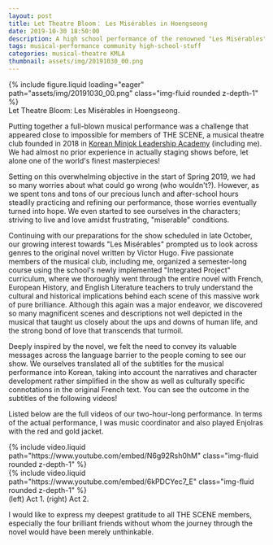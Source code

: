 ```yaml
---
layout: post
title: Let Theatre Bloom： Les Misérables in Hoengseong
date: 2019-10-30 18:50:00
description: A high school performance of the renowned "Les Misérables" for the school community and locals
tags: musical-performance community high-school-stuff
categories: musical-theatre KMLA
thumbnail: assets/img/20191030_00.png
---
```


<div class="row mt-3">
    <div class="col-sm mt-3 mt-md-0">
    </div>
    <div class="col-sm mt-3 mt-md-0">
        {% include figure.liquid loading="eager" path="assets/img/20191030_00.png" class="img-fluid rounded z-depth-1" %}
    </div>
    <div class="col-sm mt-3 mt-md-0">
    </div>
</div>
<div class="caption">
    Let Theatre Bloom: Les Misérables in Hoengseong.
</div>

Putting together a full-blown musical performance was a challenge that appeared close to impossible for members of THE SCENE, a musical theatre club founded in 2018 in [Korean Minjok Leadership Academy](https://english.minjok.hs.kr/) (including me). We had almost no prior experience in actually staging shows before, let alone one of the world's finest masterpieces!

Setting on this overwhelming objective in the start of Spring 2019, we had so many worries about what could go wrong (who wouldn't?). However, as we spent tons and tons of our precious lunch and after-school hours steadily practicing and refining our performance, those worries eventually turned into hope. We even started to see ourselves in the characters; striving to live and love amidst frustrating, "miserable" conditions.

Continuing with our preparations for the show scheduled in late October, our growing interest towards "Les Misérables" prompted us to look across genres to the original novel written by Victor Hugo. Five passionate members of the musical club, including me, organized a semester-long course using the school's newly implemented "Integrated Project" curriculum, where we thoroughly went through the entire novel with French, European History, and English Literature teachers to truly understand the cultural and historical implications behind each scene of this massive work of pure brilliance. Although this again was a major endeavor, we discovered so many magnificent scenes and descriptions not well depicted in the musical that taught us closely about the ups and downs of human life, and the strong bond of love that transcends that turmoil.

Deeply inspired by the novel, we felt the need to convey its valuable messages across the language barrier to the people coming to see our show. We ourselves translated all of the subtitles for the musical performance into Korean, taking into account the narratives and character development rather simplified in the show as well as culturally specific connotations in the original French text. You can see the outcome in the subtitles of the following videos!

Listed below are the full videos of our two-hour-long performance. In terms of the actual performance, I was music coordinator and also played Enjolras with the red and gold jacket.

<div class="row mt-3">
    <div class="col-sm-2 mt-3 mt-md-0">
    </div>
    <div class="col-sm-4 mt-3 mt-md-0">
        {% include video.liquid path="https://www.youtube.com/embed/N6g92Rsh0hM" class="img-fluid rounded z-depth-1" %}
    </div>
    <div class="col-sm-4 mt-3 mt-md-0">
        {% include video.liquid path="https://www.youtube.com/embed/6kPDCYec7_E" class="img-fluid rounded z-depth-1" %}
    </div>
    <div class="col-sm-2 mt-3 mt-md-0">
    </div>
</div>
<div class="caption">
    (left) Act 1. (right) Act 2.
</div>

I would like to express my deepest gratitude to all THE SCENE members, especially the four brilliant friends without whom the journey through the novel would have been merely unthinkable.